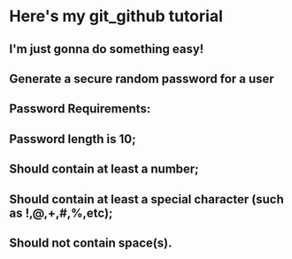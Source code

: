# Here's my git_github tutorial

## I'm just gonna do something easy!

## Generate a secure random password for a user

## Password Requirements:

## Password length is 10;
## Should contain at least a number;
## Should contain at least a special character (such as !,@,+,#,%,etc);
## Should not contain space(s).